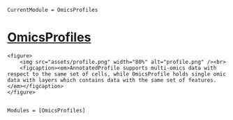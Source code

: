```@meta
CurrentModule = OmicsProfiles
```

# [OmicsProfiles](https://github.com/yuehhua/OmicsProfiles.jl)

```@raw html
<figure>
    <img src="assets/profile.png" width="80%" alt="profile.png" /><br>
    <figcaption><em>AnnotatedProfile supports multi-omics data with respect to the same set of cells, while OmicsProfile holds single omic data with layers which contains data with the same set of features.</em></figcaption>
</figure>
```

```@index
```

```@autodocs
Modules = [OmicsProfiles]
```
